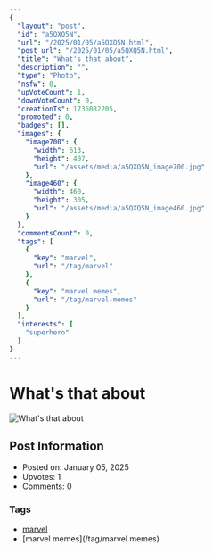 ```yaml
---
{
  "layout": "post",
  "id": "a5QXQ5N",
  "url": "/2025/01/05/a5QXQ5N.html",
  "post_url": "/2025/01/05/a5QXQ5N.html",
  "title": "What's that about",
  "description": "",
  "type": "Photo",
  "nsfw": 0,
  "upVoteCount": 1,
  "downVoteCount": 0,
  "creationTs": 1736082205,
  "promoted": 0,
  "badges": [],
  "images": {
    "image700": {
      "width": 613,
      "height": 407,
      "url": "/assets/media/a5QXQ5N_image700.jpg"
    },
    "image460": {
      "width": 460,
      "height": 305,
      "url": "/assets/media/a5QXQ5N_image460.jpg"
    }
  },
  "commentsCount": 0,
  "tags": [
    {
      "key": "marvel",
      "url": "/tag/marvel"
    },
    {
      "key": "marvel memes",
      "url": "/tag/marvel-memes"
    }
  ],
  "interests": [
    "superhero"
  ]
}
---
```


# What's that about

![What's that about](/assets/media/a5QXQ5N_image700.jpg)

## Post Information

- Posted on: January 05, 2025
- Upvotes: 1
- Comments: 0

### Tags

- [marvel](/tag/marvel)
- [marvel memes](/tag/marvel memes)
